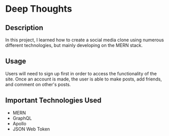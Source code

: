 # Deep Thoughts

## Description

In this project, I learned how to create a social media clone using numerous different technologies, but mainly developing on the MERN stack.

## Usage

Users will need to sign up first in order to access the functionality of the site. Once an account is made, the user is able to make posts, add friends, and comment on other's posts.

## Important Technologies Used

- MERN
- GraphQL
- Apollo
- JSON Web Token
